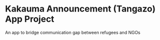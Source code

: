 # Kakauma Announcement (Tangazo) App Project
An app to bridge communication gap between refugees and NGOs
